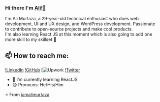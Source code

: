 <!--
**iamalimurtaza/iamalimurtaza** is a ✨ _special_ ✨ repository because its `README.md` (this file) appears on your GitHub profile.

Here are some ideas to get you started:

- 🔭 I’m currently working on ...
- 🌱 I’m currently learning ...
- 👯 I’m looking to collaborate on ...
- 🤔 I’m looking for help with ...
- 💬 Ask me about ...
- 📫 How to reach me: ...
- 😄 Pronouns: ...
- ⚡ Fun fact: ...
-->

### Hi there I'm [Ali!](https://www.upwork.com/freelancers/~012ab6fd670f164d79)👋
I'm Ali Murtaza, a 29-year-old technical enthusiast who does web development, UI and UX design, and WordPress development. Passionate to contribute to open-source projects and make cool products.<br>
I'm also learning React JS at this moment which is also going to add one more skill to my skillset 🚀
## 📫 How to reach me: 
[!LinkedIn](https://www.linkedin.com/in/ali-murtaza-5944a915b/) [!GitHub](https://github.com/iamalimurtaza) [![Upwork](https://www.upwork.com/freelancers/~012ab6fd670f164d79) [!Twitter](https://twitter.com/iamalimurtazaa)

- 🌱 I’m currently learning ReactJS
- 😄 Pronouns: He/His/Him

⭐️ From [iamalimurtaza](https://github.com/iamalimurtaza)
